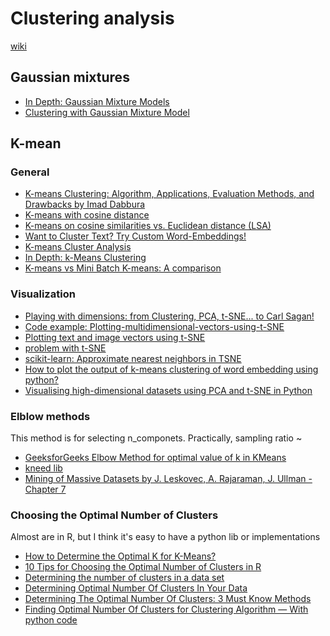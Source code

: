 # Clustering analysis
[wiki](https://en.wikipedia.org/wiki/Cluster_analysis)

## Gaussian mixtures
- [In Depth: Gaussian Mixture Models](https://jakevdp.github.io/PythonDataScienceHandbook/05.12-gaussian-mixtures.html)
- [Clustering with Gaussian Mixture Model](https://medium.com/clustering-with-gaussian-mixture-model/clustering-with-gaussian-mixture-model-c695b6cd60da)

## K-mean
### General
- [K-means Clustering: Algorithm, Applications, Evaluation Methods, and Drawbacks by Imad Dabbura](https://towardsdatascience.com/k-means-clustering-algorithm-applications-evaluation-methods-and-drawbacks-aa03e644b48a)
- [K-means with cosine distance](https://stackoverflow.com/a/61450691/8654623)
- [K-means on cosine similarities vs. Euclidean distance (LSA)](https://stats.stackexchange.com/q/120350)
- [Want to Cluster Text? Try Custom Word-Embeddings!](http://xplordat.com/2018/12/14/want-to-cluster-text-try-custom-word-embeddings/)
- [K-means Cluster Analysis](https://uc-r.github.io/kmeans_clustering)
- [In Depth: k-Means Clustering](https://jakevdp.github.io/PythonDataScienceHandbook/05.11-k-means.html)
- [K-means vs Mini Batch K-means: A comparison](https://upcommons.upc.edu/bitstream/handle/2117/23414/R13-8.pdf)
### Visualization
- [Playing with dimensions: from Clustering, PCA, t-SNE... to Carl Sagan!](https://blog.datascienceheroes.com/playing-with-dimensions-from-clustering-pca-t-sne-to-carl-sagan/)
- [Code example: Plotting-multidimensional-vectors-using-t-SNE](https://github.com/ashutoshsingh25/Plotting-multidimensional-vectors-using-t-SNE)
- [Plotting text and image vectors using t-SNE](https://towardsdatascience.com/plotting-text-and-image-vectors-using-t-sne-d0e43e55d89)
- [problem with t-SNE](https://stats.stackexchange.com/a/264647)
- [scikit-learn: Approximate nearest neighbors in TSNE](https://scikit-learn.org/stable/auto_examples/neighbors/approximate_nearest_neighbors.html?highlight=tsne)
- [How to plot the output of k-means clustering of word embedding using python?](https://stackoverflow.com/q/60672361/8654623)
- [Visualising high-dimensional datasets using PCA and t-SNE in Python](https://towardsdatascience.com/visualising-high-dimensional-datasets-using-pca-and-t-sne-in-python-8ef87e7915b)
### Elblow methods
This method is for selecting n_componets.
Practically, sampling ratio ~ 
- [GeeksforGeeks Elbow Method for optimal value of k in KMeans](https://www.geeksforgeeks.org/elbow-method-for-optimal-value-of-k-in-kmeans/)
- [kneed lib](https://github.com/arvkevi/kneed)
- [Mining of Massive Datasets by J. Leskovec, A. Rajaraman, J. Ullman - Chapter 7](http://www.mmds.org/)

### Choosing the Optimal Number of Clusters
Almost are in R, but I think it's easy to have a python lib or implementations
- [How to Determine the Optimal K for K-Means?](https://medium.com/analytics-vidhya/how-to-determine-the-optimal-k-for-k-means-708505d204eb)
- [10 Tips for Choosing the Optimal Number of Clusters in R](https://towardsdatascience.com/10-tips-for-choosing-the-optimal-number-of-clusters-277e93d72d92)
- [Determining the number of clusters in a data set](https://en.wikipedia.org/wiki/Determining_the_number_of_clusters_in_a_data_set#X-means_clustering)
- [Determining Optimal Number Of Clusters In Your Data](https://kkulma.github.io/2017-04-24-determining-optimal-number-of-clusters-in-your-data/)
- [Determining The Optimal Number Of Clusters: 3 Must Know Methods](https://www.datanovia.com/en/lessons/determining-the-optimal-number-of-clusters-3-must-know-methods/)
- [Finding Optimal Number Of Clusters for Clustering Algorithm — With python code](https://medium.com/@masarudheena/4-best-ways-to-find-optimal-number-of-clusters-for-clustering-with-python-code-706199fa957c)
